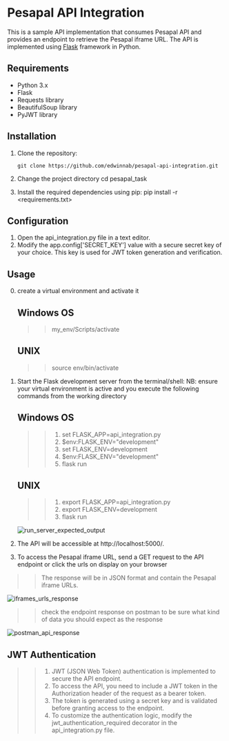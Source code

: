 # Pesapal API Integration

This is a sample API implementation that consumes Pesapal API and provides an endpoint to retrieve the Pesapal iframe URL. The API is implemented using [Flask](https://flask.palletsprojects.com/) framework in Python.

## Requirements

- Python 3.x
- Flask
- Requests library
- BeautifulSoup library
- PyJWT library

## Installation

1. Clone the repository:

   ```shell/terminal type in:
   git clone https://github.com/edwinnab/pesapal-api-integration.git

2. Change the project directory 
    cd pesapal_task
3. Install the required dependencies using pip:
    pip install -r <requirements.txt>

## Configuration
1. Open the api_integration.py file in a text editor.
2. Modify the app.config['SECRET_KEY'] value with a secure secret key of your choice. This key is used for JWT token generation and verification.

## Usage 
0. create a virtual environment and activate it 
    ## Windows OS
    >> my_env/Scripts/activate 
    ## UNIX
    >> source env/bin/activate
1. Start the Flask development server from the terminal/shell:
    NB: ensure your virtual environment is active 
    and you execute the following commands from the working directory
    ## Windows OS
    >>1. set FLASK_APP=api_integration.py 
    >>2. $env:FLASK_ENV="development"
    >>3. set FLASK_ENV=development
    >>4.  $env:FLASK_ENV="development"
    >>5. flask run 
    ## UNIX
    >>1. export FLASK_APP=api_integration.py
    >>2. export FLASK_ENV=development
    >>3. flask run 
    
    

   ![run_server_expected_output](https://github.com/edwinnab/pesapal-api-integration/assets/50041140/f0b0aa80-878b-4160-9d39-b38e00b71813)
    

2. The API will be accessible at http://localhost:5000/.
3. To access the Pesapal iframe URL, send a GET request to the API endpoint or click the urls on display on your browser
>> The response will be in JSON format and contain the Pesapal iframe URLs.

   ![iframes_urls_response](https://github.com/edwinnab/pesapal-api-integration/assets/50041140/55156f35-1820-41c2-868e-ccf8cfcc97f9)

 
>>check the endpoint response on postman to be sure what kind of data you should expect as the response
   
   ![postman_api_response](https://github.com/edwinnab/pesapal-api-integration/assets/50041140/1c58f256-6b4c-4996-977f-293dc7a07d38)

## JWT Authentication
>>1.  JWT (JSON Web Token) authentication is implemented to secure the API endpoint.
>>2.  To access the API, you need to include a JWT token in the Authorization header of the request as a bearer token.
>>3.  The token is generated using a secret key and is validated before granting access to the endpoint.
>>4.  To customize the authentication logic, modify the jwt_authentication_required decorator in the api_integration.py file.


